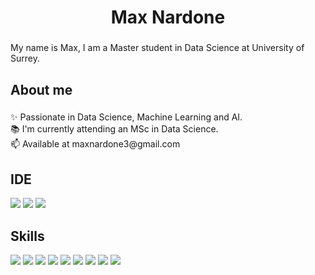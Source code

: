 <h1 align="center">Max Nardone</h1>

###

<p align="left">My name is Max, I am a Master student in Data Science at University of Surrey.</p>

###

<h2 align="left">About me</h2>

###

<p align="left">✨ Passionate in Data Science, Machine Learning and AI.<br>📚 I'm currently attending an MSc in Data Science.<br>📫 Available at maxnardone3@gmail.com</p>

###

## IDE
 ![](https://img.shields.io/badge/VSCode-0078D4?style=for-the-badge&logo=visual%20studio%20code&logoColor=white) ![](	https://img.shields.io/badge/Colab-F9AB00?style=for-the-badge&logo=googlecolab&color=525252) ![](https://img.shields.io/badge/PyCharm-000000.svg?&style=for-the-badge&logo=PyCharm&logoColor=white)



## Skills
![](https://img.shields.io/badge/Python-FFD43B?style=for-the-badge&logo=python&logoColor=blue) ![](https://img.shields.io/badge/Numpy-777BB4?style=for-the-badge&logo=numpy&logoColor=white) ![](https://img.shields.io/badge/Pandas-2C2D72?style=for-the-badge&logo=pandas&logoColor=white)  ![](https://img.shields.io/badge/scikit_learn-F7931E?style=for-the-badge&logo=scikit-learn&logoColor=white) ![](https://img.shields.io/badge/SciPy-654FF0?style=for-the-badge&logo=SciPy&logoColor=white)  ![](https://img.shields.io/badge/Jupyter-F37626.svg?&style=for-the-badge&logo=Jupyter&logoColor=white) ![](https://img.shields.io/badge/Keras-FF0000?style=for-the-badge&logo=keras&logoColor=white) ![](https://img.shields.io/badge/PyTorch-EE4C2C?style=for-the-badge&logo=pytorch&logoColor=white) ![](https://img.shields.io/badge/Java-FFD43B?style=for-the-badge&logo=java&logoColor=orange)

###
